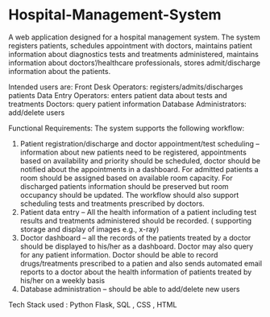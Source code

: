 # Hospital-Management-System

A web application designed for a hospital management system. The system registers patients, schedules appointment with doctors, maintains patient information about diagnostics tests and treatments administered, maintains information about doctors’/healthcare professionals, stores admit/discharge information about the patients.

Intended users are:
Front Desk Operators: registers/admits/discharges patients
Data Entry Operators: enters patient data about tests and treatments Doctors: query patient information
Database Administrators: add/delete users

Functional Requirements:
The system  supports the following workflow:
1. Patient registration/discharge and doctor appointment/test scheduling – information about new patients need to be registered, appointments based on availability and priority should be scheduled, doctor should be notified about the appointments in a dashboard. For admitted patients a room should be assigned based on available room capacity. For discharged patients information should be preserved but room occupancy should be updated. The workflow should also support scheduling tests and treatments prescribed by doctors. 
2. Patient data entry – All the health information of a patient including test results and treatments administered should be recorded. ( supporting storage and display of images e.g., x-ray)
3. Doctor dashboard – all the records of the patients treated by a doctor should be displayed to his/her as a dashboard. Doctor may also query for any patient information. Doctor should be able to record drugs/treatments prescribed to a patien and also sends automated email reports to a doctor about the health information of patients treated by his/her on a weekly basis
4. Database administration – should be able to add/delete new users

Tech Stack used : Python Flask, SQL , CSS , HTML
